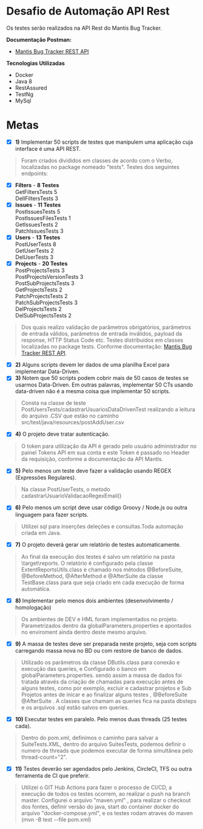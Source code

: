 # Desafio de Automação API Rest 

Os testes serão realizados na API Rest do Mantis Bug Tracker.

**Documentação Postman:**
- [Mantis Bug Tracker REST API](https://documenter.getpostman.com/view/29959/mantis-bug-tracker-rest-api/7Lt6zkP#intro)

**Tecnologias Utilizadas**
- Docker
- Java 8
- RestAssured
- TestNg
- MySql


# Metas


  - [x] **1)** Implementar 50 scripts de testes que manipulem uma aplicação cuja interface é uma API REST.
 > Foram criados divididos em classes de acordo com o Verbo, localizadas no package nomeado "tests".
Testes dos seguintes endpoints: 


- [X] **Filters** - **8 Testes**
<br> GetFiltersTests	5 
<br> DelIFiltersTests	3 
- [X] **Issues** - **11 Testes**
<br> PostIssuesTests	5
<br> PostIssuesFilesTests	1
<br> GetIssuesTests	2
<br> PatchIssuesTests	3
- [X] **Users** - **13 Testes**
<br> PostUserTests	8
<br> GetUserTests	2
<br> DelUserTests	3
- [X] **Projects** - **20 Testes**
<br> PostProjectsTests	3
<br> PostProjectsVersionTests	3
<br> PostSubProjectsTests	3
<br> GetProjectsTests	2
<br> PatchProjectsTests	2
<br> PatchSubProjectsTests	3
<br> DelProjectsTests	2
<br> DelSubProjectsTests	2
 
 > Dos quais realizo validação de parâmetros obrigatórios, parâmetros de entrada válidos, parâmetros de entrada inválidos, payload da response, HTTP Status Code etc.
Testes distribuídos em classes localizadas no package tests. Conforme documentação: [Mantis Bug Tracker REST API](https://documenter.getpostman.com/view/29959/mantis-bug-tracker-rest-api/7Lt6zkP#intro).

 - [x] **2)** Alguns scripts devem ler dados de uma planilha Excel para implementar Data-Driven.
 - [x] **3)** Notem que 50 scripts podem cobrir mais de 50 casos de testes se usarmos Data-Driven. Em outras palavras, implementar 50 CTs usando data-driven não é a mesma coisa que implementar 50 scripts.
 > Consta na classe de teste PostUsersTests/cadastrarUsuariosDataDrivenTest realizando a leitura do arquivo .CSV que estão no caminho src/test/java/resources/postAddUser.csv

 - [x] **4)** O projeto deve tratar autenticação.
> O token para utilização da API é gerado pelo usuário administrador no painel Tokens API em sua conta e este Token é passado no Header da requisição, conforme a documentação da API Mantis.

 - [x] **5)** Pelo menos um teste deve fazer a validação usando REGEX (Expressões Regulares).
> Na classe PostUserTests, o metodo cadastrarUsuarioValidacaoRegexEmail()

 - [x] **6)** Pelo menos um script deve usar código Groovy / Node.js ou outra linguagem para fazer scripts.
> Utilizei sql para inserções deleções e consultas.Toda automação criada em Java.

 - [x] **7)** O projeto deverá gerar um relatório de testes automaticamente.
> Ao final da execução dos testes é salvo um relatório na pasta \target\reports. O relatório é configurado pela classe ExtentReportsUtils.class e chamado nos métodos @BeforeSuite, @BeforeMethod, @AfterMethod e @AfterSuite da classe TestBase.class para que seja criado em cada execução de forma automática.

 - [x] **8)** Implementar pelo menos dois ambientes (desenvolvimento / homologação)
> Os ambientes de DEV e HML foram implementados no projeto. Parametrizados dentro da globalParameters.properties e apontados no enviroment ainda dentro deste mesmo arquivo.

 - [x] **9)** A massa de testes deve ser preparada neste projeto, seja com scripts carregando massa nova no BD ou com restore de banco de dados.
> Utilizado os parâmetros da classe DButils.class  para conexão e execução das queries, e Configurado o banco em globalParameters.properties.
sendo assim a massa de dados foi tratada através da criação de chamadas para execução antes de alguns testes, como por exemplo, excluir e cadastrar projetos e Sub Projetos antes de inicar e ao finalizar alguns testes , @BeforeSuite @AfterSuite . 
A classes que chamam as queries fica na pasta dbsteps e os arquivos .sql estão salvos em queries.

 - [x] **10)** Executar testes em paralelo. Pelo menos duas threads (25 testes cada).
 > Dentro do pom.xml, definimos o caminho para salvar a SuiteTests.XML, dentro do arquivo SuitesTests, podemos definir o numero de threads que podemos executar de forma simultânea pelo thread-count="2".

 - [x] **11)** Testes deverão ser agendados pelo Jenkins, CircleCI, TFS ou outra ferramenta de CI que preferir.
> Utilizei o GIT Hub Actions para fazer o processo de CI/CD, a execução de todos os testes ocorrem, ao realizar o push na branch master.
> Configurei o arquivo "maven.yml" , para realizar o checkout dos fontes, definir versão do java, start do container docker do arquivo "docker-compose.yml",  e os testes rodam atraves do maven (mvn -B test --file pom.xml)
